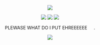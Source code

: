 <p align="center">
  <img src="https://64.media.tumblr.com/c02456f8c241e4c6fd340b48fac48071/01424bad4c7c2b42-d3/s1280x1920/d1d3864f32856199530a422a2857a2f6b760a642.jpg"/>
</p>

 <p align="center">
 <img src="https://64.media.tumblr.com/9ec9fe6f4f614de79b4a8d989da498e6/af99f99ac6fef768-a5/s250x400/09cabfb418376628bd2231ea419ff5fd3c60e59a.gifv"/> <img src="https://64.media.tumblr.com/799f730ce782cb6e118b87e77e6e73ce/af99f99ac6fef768-83/s250x400/e3ab9bf074db7541717d19bc7442a998655c3d1d.gifv"/> <img src="https://64.media.tumblr.com/a96958e69a0acacfb287291d6b326aa3/af99f99ac6fef768-b5/s250x400/9fc9f378628e99118c1c62ff34ae3725c883e77b.gifv"/> </p>


<p align=center> PLEWASE WHAT DO I PUT EHREEEEEE⠀⠀. <p align=center>

<p align="center">
  <img src="https://64.media.tumblr.com/f6105363b1de98e26315e01ae4947f76/01424bad4c7c2b42-46/s400x600/35c191ccfcdea7ba248f0576e5249893e2e8122f.gifv"/>
</p>
